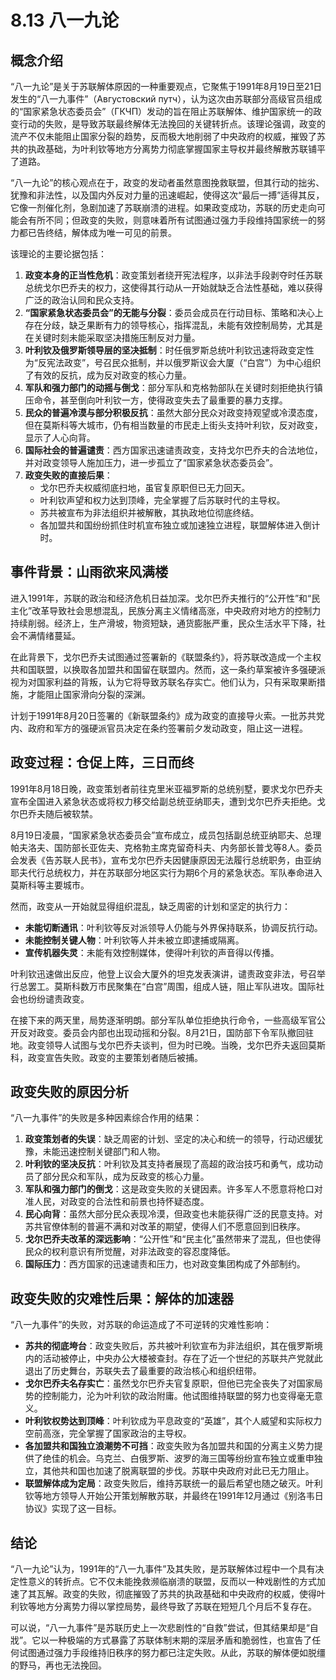 # 8.13 八一九论

## 概念介绍

“八一九论”是关于苏联解体原因的一种重要观点，它聚焦于1991年8月19日至21日发生的“八一九事件”（Августовский путч），认为这次由苏联部分高级官员组成的“国家紧急状态委员会”（ГКЧП）发动的旨在阻止苏联解体、维护国家统一的政变行动的失败，是导致苏联最终解体无法挽回的关键转折点。该理论强调，政变的流产不仅未能阻止国家分裂的趋势，反而极大地削弱了中央政府的权威，摧毁了苏共的执政基础，为叶利钦等地方分离势力彻底掌握国家主导权并最终解散苏联铺平了道路。

“八一九论”的核心观点在于，政变的发动者虽然意图挽救联盟，但其行动的拙劣、犹豫和非法性，以及国内外反对力量的迅速崛起，使得这次“最后一搏”适得其反，它像一剂催化剂，急剧加速了苏联崩溃的进程。如果政变成功，苏联的历史走向可能会有所不同；但政变的失败，则意味着所有试图通过强力手段维持国家统一的努力都已告终结，解体成为唯一可见的前景。

该理论的主要论据包括：

1.  **政变本身的正当性危机**：政变策划者绕开宪法程序，以非法手段剥夺时任苏联总统戈尔巴乔夫的权力，这使得其行动从一开始就缺乏合法性基础，难以获得广泛的政治认同和民众支持。
2.  **“国家紧急状态委员会”的无能与分裂**：委员会成员在行动目标、策略和决心上存在分歧，缺乏果断有力的领导核心，指挥混乱，未能有效控制局势，尤其是在关键时刻未能采取坚决措施压制反对力量。
3.  **叶利钦及俄罗斯领导层的坚决抵制**：时任俄罗斯总统叶利钦迅速将政变定性为“反宪法政变”，号召民众抵制，并以俄罗斯议会大厦（“白宫”）为中心组织了有效的反抗，成为反对政变的核心力量。
4.  **军队和强力部门的动摇与倒戈**：部分军队和克格勃部队在关键时刻拒绝执行镇压命令，甚至倒向叶利钦一方，使得政变失去了最重要的暴力支撑。
5.  **民众的普遍冷漠与部分积极反抗**：虽然大部分民众对政变持观望或冷漠态度，但在莫斯科等大城市，仍有相当数量的市民走上街头支持叶利钦，反对政变，显示了人心向背。
6.  **国际社会的普遍谴责**：西方国家迅速谴责政变，支持戈尔巴乔夫的合法地位，并对政变领导人施加压力，进一步孤立了“国家紧急状态委员会”。
7.  **政变失败的直接后果**：
    *   戈尔巴乔夫权威彻底扫地，虽官复原职但已无力回天。
    *   叶利钦声望和权力达到顶峰，完全掌握了后苏联时代的主导权。
    *   苏共被宣布为非法组织并被解散，其执政地位彻底终结。
    *   各加盟共和国纷纷抓住时机宣布独立或加速独立进程，联盟解体进入倒计时。

## 事件背景：山雨欲来风满楼

进入1991年，苏联的政治和经济危机日益加深。戈尔巴乔夫推行的“公开性”和“民主化”改革导致社会思想混乱，民族分离主义情绪高涨，中央政府对地方的控制力持续削弱。经济上，生产滑坡，物资短缺，通货膨胀严重，民众生活水平下降，社会不满情绪蔓延。

在此背景下，戈尔巴乔夫试图通过签署新的《联盟条约》，将苏联改造成一个主权共和国联盟，以换取各加盟共和国留在联盟内。然而，这一条约草案被许多强硬派视为对国家利益的背叛，认为它将导致苏联名存实亡。他们认为，只有采取果断措施，才能阻止国家滑向分裂的深渊。

计划于1991年8月20日签署的《新联盟条约》成为政变的直接导火索。一批苏共党内、政府和军方的强硬派官员决定在条约签署前夕发动政变，阻止这一进程。

## 政变过程：仓促上阵，三日而终

1991年8月18日晚，政变策划者前往克里米亚福罗斯的总统别墅，要求戈尔巴乔夫宣布全国进入紧急状态或将权力移交给副总统亚纳耶夫，遭到戈尔巴乔夫拒绝。戈尔巴乔夫随后被软禁。

8月19日凌晨，“国家紧急状态委员会”宣布成立，成员包括副总统亚纳耶夫、总理帕夫洛夫、国防部长亚佐夫、克格勃主席克留奇科夫、内务部长普戈等8人。委员会发表《告苏联人民书》，宣布戈尔巴乔夫因健康原因无法履行总统职务，由亚纳耶夫代行总统权力，并在苏联部分地区实行为期6个月的紧急状态。军队奉命进入莫斯科等主要城市。

然而，政变从一开始就显得组织混乱，缺乏周密的计划和坚定的执行力：

*   **未能切断通讯**：叶利钦等反对派领导人仍能与外界保持联系，协调反抗行动。
*   **未能控制关键人物**：叶利钦等人并未被立即逮捕或隔离。
*   **宣传机器失灵**：未能有效控制媒体，使得叶利钦的声音得以传播。

叶利钦迅速做出反应，他登上议会大厦外的坦克发表演讲，谴责政变非法，号召举行总罢工。莫斯科数万市民聚集在“白宫”周围，组成人链，阻止军队进攻。国际社会也纷纷谴责政变。

在接下来的两天里，局势逐渐明朗。部分军队单位拒绝执行命令，一些高级军官公开反对政变。委员会内部也出现动摇和分裂。8月21日，国防部下令军队撤回驻地。政变领导人试图与戈尔巴乔夫谈判，但为时已晚。当晚，戈尔巴乔夫返回莫斯科，政变宣告失败。政变的主要策划者随后被捕。

## 政变失败的原因分析

“八一九事件”的失败是多种因素综合作用的结果：

1.  **政变策划者的失误**：缺乏周密的计划、坚定的决心和统一的领导，行动迟缓犹豫，未能迅速控制关键部门和人物。
2.  **叶利钦的坚决反抗**：叶利钦及其支持者展现了高超的政治技巧和勇气，成功动员了部分民众和军队，成为反政变的核心力量。
3.  **军队和强力部门的倒戈**：这是政变失败的关键因素。许多军人不愿意将枪口对准人民，对政变的合法性和前景也持怀疑态度。
4.  **民心向背**：虽然大部分民众表现冷漠，但政变也未能获得广泛的民意支持。对苏共官僚体制的普遍不满和对改革的期望，使得人们不愿意回到旧秩序。
5.  **戈尔巴乔夫改革的深远影响**：“公开性”和“民主化”虽然带来了混乱，但也使得民众的权利意识有所觉醒，对非法政变的容忍度降低。
6.  **国际压力**：西方国家的迅速谴责和压力，也对政变集团构成了外部制约。

## 政变失败的灾难性后果：解体的加速器

“八一九事件”的失败，对苏联的命运造成了不可逆转的灾难性影响：

*   **苏共的彻底垮台**：政变失败后，苏共被叶利钦宣布为非法组织，其在俄罗斯境内的活动被停止，中央办公大楼被查封。存在了近一个世纪的苏联共产党就此退出了历史舞台，苏联失去了最重要的政治核心和组织纽带。
*   **戈尔巴乔夫名存实亡**：虽然戈尔巴乔夫官复原职，但他已完全丧失了对国家局势的控制能力，沦为叶利钦的政治附庸。他试图维持联盟的努力也变得毫无意义。
*   **叶利钦权势达到顶峰**：叶利钦成为平息政变的“英雄”，其个人威望和实际权力空前高涨，完全掌握了国家政治的主导权。
*   **各加盟共和国独立浪潮势不可挡**：政变失败为各加盟共和国的分离主义势力提供了绝佳的机会。乌克兰、白俄罗斯、波罗的海三国等纷纷宣布独立或重申独立，其他共和国也加速了脱离联盟的步伐。苏联中央政府对此已无力阻止。
*   **联盟解体成为定局**：政变失败后，维持苏联统一的最后希望也随之破灭。叶利钦等地方领导人开始公开策划解散苏联，并最终在1991年12月通过《别洛韦日协议》实现了这一目标。

## 结论

“八一九论”认为，1991年的“八一九事件”及其失败，是苏联解体过程中一个具有决定性意义的转折点。它不仅未能挽救濒临崩溃的联盟，反而以一种戏剧性的方式加速了其瓦解。政变的失败，彻底摧毁了苏共的执政基础和中央政府的权威，使得叶利钦等地方分离势力得以掌控局势，最终导致了苏联在短短几个月后不复存在。

可以说，“八一九事件”是苏联历史上一次悲剧性的“自救”尝试，但其结果却是“自戕”。它以一种极端的方式暴露了苏联体制末期的深层矛盾和脆弱性，也宣告了任何试图通过强力手段维持旧秩序的努力都已注定失败。从此，苏联的解体便如脱缰的野马，再也无法挽回。